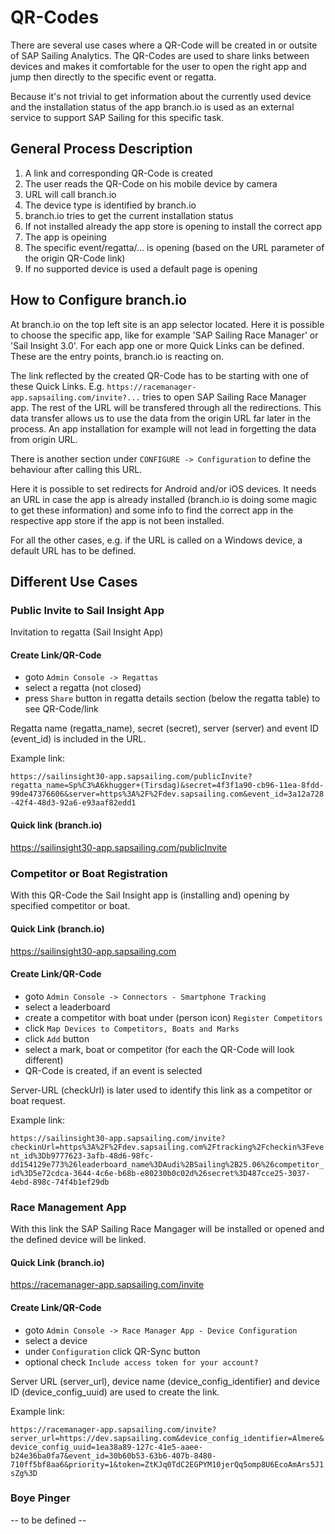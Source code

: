 # QR-Codes

There are several use cases where a QR-Code will be created in or outsite of SAP Sailing Analytics. The QR-Codes are used to share links between devices and makes it comfortable for the user to open the right app and jump then directly to the specific event or regatta.

Because it's not trivial to get information about the currently used device and the installation status of the app branch.io is used as an external service to support SAP Sailing for this specific task.

## General Process Description

1. A link and corresponding QR-Code is created
2. The user reads the QR-Code on his mobile device by camera
3. URL will call branch.io
4. The device type is identified by branch.io
5. branch.io tries to get the current installation status
6. If not installed already the app store is opening to install the correct app
7. The app is opeining
8. The specific event/regatta/... is opening (based on the URL parameter of the origin QR-Code link)
9. If no supported device is used a default page is opening

## How to Configure branch.io

At branch.io on the top left site is an app selector located. Here it is possible to choose the specific app, like for example 'SAP Sailing Race Manager' or 'Sail Insight 3.0'.
For each app one or more Quick Links can be defined. These are the entry points, branch.io is reacting on.

The link reflected by the created QR-Code has to be starting with one of these Quick Links. E.g.  `https://racemanager-app.sapsailing.com/invite?...` tries to open SAP Sailing Race Manager app. The rest of the URL will be transfered through all the redirections. This data transfer allows us to use the data from the origin URL far later in the process. An app installation for example will not lead in forgetting the data from origin URL.

There is another section under `CONFIGURE -> Configuration` to define the behaviour after calling this URL. 

Here it is possible to set redirects for Android and/or iOS devices. It needs an URL in case the app is already installed (branch.io is doing some magic to get these information) and some info to find the correct app in the respective app store if the app is not been installed.

For all the other cases, e.g. if the URL is called on a Windows device, a default URL has to be defined.

## Different Use Cases

### Public Invite to Sail Insight App

Invitation to regatta (Sail Insight App)

#### Create Link/QR-Code

- goto `Admin Console -> Regattas`
- select a regatta (not closed)
- press `Share` button in regatta details section (below the regatta table) to see QR-Code/link

Regatta name (regatta_name), secret (secret), server (server) and event ID (event_id) is included in the URL.

Example link:

`https://sailinsight30-app.sapsailing.com/publicInvite?regatta_name=Sp%C3%A6khugger+(Tirsdag)&secret=4f3f1a90-cb96-11ea-8fdd-99de47376606&server=https%3A%2F%2Fdev.sapsailing.com&event_id=3a12a728-42f4-48d3-92a6-e93aaf82edd1`

#### Quick link (branch.io)

https://sailinsight30-app.sapsailing.com/publicInvite

##### 

### Competitor or Boat Registration

With this QR-Code the Sail Insight app is (installing and) opening by specified competitor or boat.

#### Quick Link (branch.io)

https://sailinsight30-app.sapsailing.com

#### Create Link/QR-Code

- goto `Admin Console -> Connectors - Smartphone Tracking`
- select a leaderboard
- create a competitor with boat under (person icon) `Register Competitors`
- click `Map Devices to Competitors, Boats and Marks`
- click `Add` button
- select a mark, boat or competitor (for each the QR-Code will look different)
- QR-Code is created, if an event is selected

Server-URL (checkUrl) is later used to identify this link as a competitor or boat request.

Example link:

`https://sailinsight30-app.sapsailing.com/invite?checkinUrl=https%3A%2F%2Fdev.sapsailing.com%2Ftracking%2Fcheckin%3Fevent_id%3Db9777623-3afb-48d6-98fc-dd154129e773%26leaderboard_name%3DAudi%2BSailing%2B25.06%26competitor_id%3D5e72cdca-3644-4c6e-b68b-e80230b0c02d%26secret%3D487cce25-3037-4ebd-898c-74f4b1ef29db`

### Race Management App

With this link the SAP Sailing Race Mangager will be installed or opened and the defined device will be linked.

#### Quick Link (branch.io)

https://racemanager-app.sapsailing.com/invite

#### Create Link/QR-Code

- goto `Admin Console -> Race Manager App - Device Configuration` 
- select a device	
- under `Configuration` click QR-Sync button
- optional check `Include access token for your account?` 

Server URL (server_url), device name (device_config_identifier) and device ID (device_config_uuid) are used to create the link.

Example link:

`https://racemanager-app.sapsailing.com/invite?server_url=https://dev.sapsailing.com&device_config_identifier=Almere&device_config_uuid=1ea38a89-127c-41e5-aaee-b24e36ba0fa7&event_id=30b60b53-63b6-407b-8480-710ff5bf8aa6&priority=1&token=ZtKJq0TdC2EGPYM10jerQq5omp8U6EcoAmArs5J1sZg%3D`


### Boye Pinger

-- to be defined --
